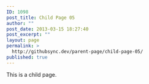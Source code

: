 ```yaml
---
ID: 1098
post_title: Child Page 05
author: ""
post_date: 2013-03-15 18:27:40
post_excerpt: ""
layout: page
permalink: >
  http://githubsync.dev/parent-page/child-page-05/
published: true
---
```

This is a child page.